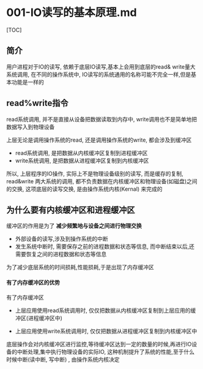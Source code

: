 # 001-IO读写的基本原理.md

[TOC]

## 简介

用户进程对于IO的读写, 依赖于底层IO读写,基本上会用到底层的read& write量大系统调用, 在不同的操作系统中, IO读写的系统通用的名称可能不完全一样,但是基本功能是一样的

## read%write指令

read系统调用, 并不是直接从设备把数据读取到内存中, write调用也不是简单地把数据写入到物理设备

上层无论是调用操作系统的read, 还是调用操作系统的write, 都会涉及到缓冲区

- read系统调用, 是把数据从内核缓冲区复制到进程缓冲区
- write系统调用, 是把数据从进程缓冲区复制到内核缓冲区

所以, 上层程序的IO操作, 实际上不是物理设备级别的读写, 而是缓存的复制, read&write 两大系统的调用, 都不负责数据在内核缓冲区和物理设备(如磁盘)之间的交换, 这项底层的读写交换, 是由操作系统内核(Kernal) 来完成的

## 为什么要有内核缓冲区和进程缓冲区

缓冲区的作用是为了 **减少频繁地与设备之间进行物理交换**

- 外部设备的读写,涉及到操作系统的中断
- 发生系统中断时, 需要保存之前的进程数据和状态等信息, 而中断结束以后,还需要恢复之间的进程数据和状态等信息

为了减少底层系统的时间损耗,性能损耗,于是出现了内存缓冲区

#### 有了内存缓冲区的优势

有了内存缓冲区

- 上层应用使用read系统调用时, 仅仅把数据从内核缓冲区复制到上层应用的缓冲区(进程缓冲区中)

- 上层应用使用write系统调用时, 仅仅把数据从进程缓冲区复制到内核缓冲区中

底层操作会对内核缓冲区进行监控,等待缓冲区达到一定的数量的时候,再进行IO设备的中断处理,集中执行物理设备的实际IO, 这种机制提升了系统的性能,至于什么时候中断(读中断, 写中断) , 由操作系统内核决定

